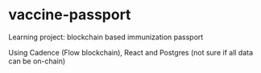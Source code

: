 # vaccine-passport
Learning project: blockchain based immunization passport

Using Cadence (Flow blockchain), React and Postgres (not sure if all data can be on-chain)
